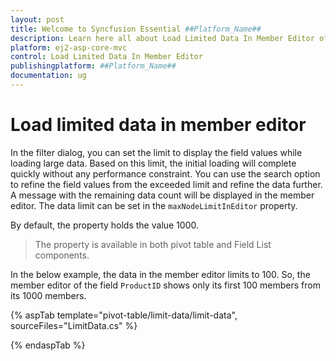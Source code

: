 ```yaml
---
layout: post
title: Welcome to Syncfusion Essential ##Platform_Name##
description: Learn here all about Load Limited Data In Member Editor of Syncfusion Essential ##Platform_Name## widgets based on HTML5 and jQuery.
platform: ej2-asp-core-mvc
control: Load Limited Data In Member Editor
publishingplatform: ##Platform_Name##
documentation: ug
---
```


# Load limited data in member editor

In the filter dialog, you can set the limit to display the field values while loading large data. Based on this limit, the initial loading will complete quickly without any performance constraint. You can use the search option to refine the field values from the exceeded limit and refine the data further. A message with the remaining data count will be displayed in the member editor. The data limit can be set in the `maxNodeLimitInEditor` property.

By default, the property holds the value 1000.

> The property is available in both pivot table and Field List components.

In the below example, the data in the member editor limits to 100. So, the member editor of the field `ProductID` shows only its first 100 members from its 1000 members.

{% aspTab template="pivot-table/limit-data/limit-data", sourceFiles="LimitData.cs" %}

{% endaspTab %}
